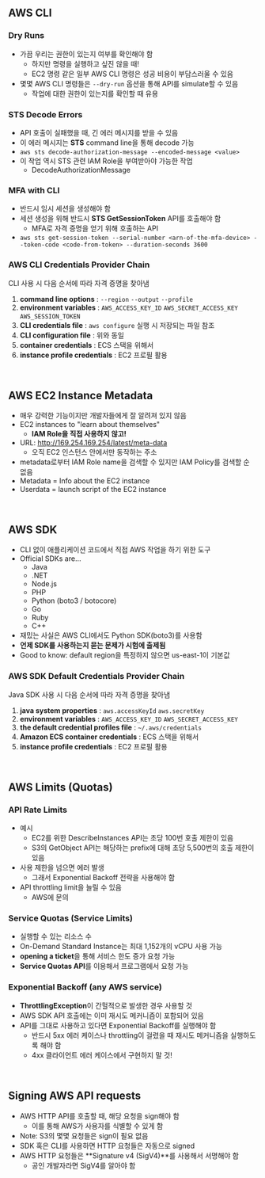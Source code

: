 ## AWS CLI

### Dry Runs

- 가끔 우리는 권한이 있는지 여부를 확인해야 함
  - 하지만 명령을 실행하고 싶진 않을 때!
  - EC2 명령 같은 일부 AWS CLI 명령은 성공 비용이 부담스러울 수 있음
- 몇몇 AWS CLI 명령들은 `--dry-run` 옵션을 통해 API를 simulate할 수 있음
  - 작업에 대한 권한이 있는지를 확인할 때 유용

### STS Decode Errors

- API 호출이 실패했을 때, 긴 에러 메시지를 받을 수 있음
- 이 에러 메시지는 **STS** command line을 통해 decode 가능
- `aws sts decode-authorization-message --encoded-message <value>`
- 이 작업 역시 STS 관련 IAM Role을 부여받아야 가능한 작업
  - DecodeAuthorizationMessage

### MFA with CLI

- 반드시 임시 세션을 생성해야 함
- 세션 생성을 위해 반드시 **STS GetSessionToken** API를 호출해야 함
  - MFA로 자격 증명을 얻기 위해 호출하는 API
- `aws sts get-session-token --serial-number <arn-of-the-mfa-device> --token-code <code-from-token> --duration-seconds 3600`

### AWS CLI Credentials Provider Chain

CLI 사용 시 다음 순서에 따라 자격 증명을 찾아냄

1. **command line options** : `--region` `--output` `--profile`
2. **environment variables** : `AWS_ACCESS_KEY_ID` `AWS_SECRET_ACCESS_KEY` `AWS_SESSION_TOKEN`
3. **CLI credentials file** : `aws configure` 실행 시 저장되는 파일 참조
4. **CLI configuration file** : 위와 동일
5. **container credentials** : ECS 스택을 위해서
6. **instance profile credentials** : EC2 프로필 활용

<br>

## AWS EC2 Instance Metadata

- 매우 강력한 기능이지만 개발자들에게 잘 알려져 있지 않음
- EC2 instances to "learn about themselves"
  - **IAM Role을 직접 사용하지 않고!**
- URL: http://169.254.169.254/latest/meta-data
  - 오직 EC2 인스턴스 안에서만 동작하는 주소
- metadata로부터 IAM Role name을 검색할 수 있지만 IAM Policy를 검색할 순 없음
- Metadata = Info about the EC2 instance
- Userdata = launch script of the EC2 instance

<br>

## AWS SDK

- CLI 없이 애플리케이션 코드에서 직접 AWS 작업을 하기 위한 도구
- Official SDKs are...
  - Java
  - .NET
  - Node.js
  - PHP
  - Python (boto3 / botocore)
  - Go
  - Ruby
  - C++
- 재밌는 사실은 AWS CLI에서도 Python SDK(boto3)를 사용함
- **언제 SDK를 사용하는지 묻는 문제가 시험에 출제됨**
- Good to know: default region을 특정하지 않으면 us-east-1이 기본값

### AWS SDK Default Credentials Provider Chain

Java SDK 사용 시 다음 순서에 따라 자격 증명을 찾아냄

1. **java system properties** : `aws.accessKeyId` `aws.secretKey`
2. **environment variables** : `AWS_ACCESS_KEY_ID` `AWS_SECRET_ACCESS_KEY`
3. **the default credential profiles file** : `~/.aws/credentials`
4. **Amazon ECS container credentials** : ECS 스택을 위해서
5. **instance profile credentials** : EC2 프로필 활용

<br>

## AWS Limits (Quotas)

### API Rate Limits

- 예시
  - EC2를 위한 DescribeInstances API는 초당 100번 호출 제한이 있음
  - S3의 GetObject API는 해당하는 prefix에 대해 초당 5,500번의 호출 제한이 있음
- 사용 제한을 넘으면 에러 발생
  - 그래서 Exponential Backoff 전략을 사용해야 함
- API throttling limit을 늘릴 수 있음
  - AWS에 문의

### Service Quotas (Service Limits)

- 실행할 수 있는 리소스 수
- On-Demand Standard Instance는 최대 1,152개의 vCPU 사용 가능
- **opening a ticket**을 통해 서비스 한도 증가 요청 가능
- **Service Quotas API**를 이용해서 프로그램에서 요청 가능

### Exponential Backoff (any AWS service)

- **ThrottlingException**이 간헐적으로 발생한 경우 사용할 것
- AWS SDK API 호출에는 이미 재시도 메커니즘이 포함되어 있음
- API를 그대로 사용하고 있다면 Exponential Backoff를 실행해야 함
  - 반드시 5xx 에러 케이스나 throttling이 걸렸을 때 재시도 메커니즘을 실행하도록 해야 함
  - 4xx 클라이언트 에러 케이스에서 구현하지 말 것!

<br>

## Signing AWS API requests

- AWS HTTP API를 호출할 때, 해당 요청을 sign해야 함
  - 이를 통해 AWS가 사용자를 식별할 수 있게 함
- Note: S3의 몇몇 요청들은 sign이 필요 없음
- SDK 혹은 CLI를 사용하면 HTTP 요청들은 자동으로 signed
- AWS HTTP 요청들은 **Signature v4 (SigV4)**를 사용해서 서명해야 함
  - 공인 개발자라면 SigV4를 알아야 함
